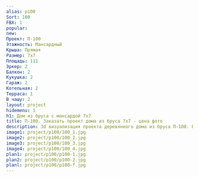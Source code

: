 ```yaml
---
alias: p100
Sort: 100
FBX: 1
popular: 
new: 
Проект: П-100
Этажность: Мансардный
Крыша: Прямая
Размер: 7х7
Площадь: 111
Эркер: 2
Балкон: 2
Кукушка: 2
Гараж: 2
Котельная: 2
Терраса: 1
В чашу: 2
layout: project
hidemenu: 1
h1: Дом из бруса с мансардой 7х7
title: П-100. Заказать проект дома из бруса 7х7 - цена фото
description: 3d визуализация проекта деревянного дома из бруса П-100. Площадь 111 м2, размер 7х7. Вы можете внести любые изменения в проект.
image1: project/p100/100_1.jpg
image2: project/p100/100_2.jpg
image3: project/p100/100_3.jpg
image4: project/p100/100_4.jpg
plan1: project/p100/p100-1.jpg
plan2: project/p100/p100-2.jpg
planl: project/p100/p100-f.jpg
---
```


